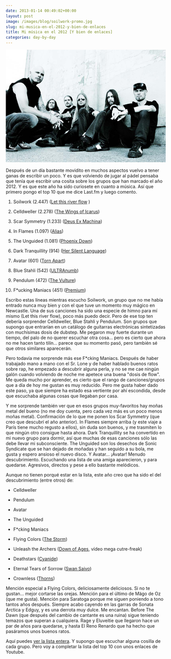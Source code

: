 ```yaml
---
date: 2013-01-14 00:49:02+00:00
layout: post
image: /images/blog/soilwork-promo.jpg
slug: mi-musica-en-el-2012-y-bien-de-enlaces
title: Mi música en el 2012 [Y bien de enlaces]
categories: day-by-day
---
```


[![](/images/blog/soilwork-promo.jpg)](/images/blog/soilwork-promo.jpg)

Después de un día bastante movidito en muchos aspectos vuelvo a tener ganas de escribir un poco. Y es que volviendo de jugar al pádel pensaba que tenía que escribir una cosita sobre los grupos que han marcado el año 2012. Y es que este año ha sido curiosete en cuanto a música. Así que primero pongo el top 10 que me dice Last.fm y luego comento.



	
  1. Soilwork (2.447) ([Let this river flow](http://youtu.be/JRd5OJ2p3pw) )

	
  2. Celldweller (2.278) ([The Wings of Icarus](http://youtu.be/-PtplT2W9PU))

	
  3. Scar Symmetry (1.233) ([Deus Ex Machina](http://youtu.be/285I28aOICE))

	
  4. In Flames (1.097) ([Alias](http://youtu.be/eLjSzwFa4QI))

	
  5. The Unguided (1.081) ([Phoenix Down](http://youtu.be/yv8xz7I2Wb4))

	
  6. Dark Tranquillity (914) ([Her Silent Language](http://youtu.be/6EbY8hskTtg))

	
  7. Avatar (601) ([Torn Apart](http://youtu.be/IdGKryEB_V8))

	
  8. Blue Stahli (542) ([ULTRAnumb](http://youtu.be/dJtYOXN7ye0))

	
  9. Pendulum (472) ([The Vulture](http://youtu.be/o-CCHgfcyhk))

	
  10. F*ucking Maniacs (451) ([Premium](http://youtu.be/vup7-Uo7bvU))


Escribo estas líneas mientras escucho Soilwork, un grupo que no me había entrado nunca muy bien y con el que tuve un momento muy mágico en Newcastle. Una de sus canciones ha sido una especie de himno para mí mismo (Let this river flow), poco más puedo decir. Pero de ese top ten debería sorprender Celldweller, Blue Stahli y Pendulum. Son grupos que supongo que entrarían en un catálogo de guitarras electrónicas sintetizadas con muchísimas dosis de dubstep. Me pegaron muy fuerte durante un tiempo, del palo de no querer escuchar otra cosa... pero es cierto que ahora no me hacen tanto tilín... parece que su momento pasó, pero también sé que otros similares aparecerán.

Pero todavía me sorprende más ese F*cking Maniacs. Después de haber trabajado mano a mano con el Sr. Lone y de haber hablado buenos ratos sobre rap, he empezado a descubrir alguna perla, y no se me cae ningún galón cuando volviendo de noche me apetece una buena "dosis de flow". Me queda mucho por aprender, es cierto que el rango de canciones/grupos que a día de hoy me gustan es muy reducido. Pero me gusta haber dado este paso, ya que siempre ha estado esa vertiente por ahí escondida, desde que escuchaba algunas cosas que llegaban por casa.

Y me sorprende también ver que en esos grupos muy-favoritos hay moñas metal del bueno (no me doy cuenta, pero cada vez más es un poco menos moñas metal). Confirmación de lo que me ponen los Scar Symmetry (que creo que descubrí el año anterior). In Flames siempre arriba (y este viaje a París tiene mucho regusto a ellos), sin duda son buenos, y me trasmiten lo que ningún otro consigue hasta ahora. Dark Tranquillity se ha convertido en mi nuevo grupo para dormir, así que muchas de esas canciones sólo las debe llevar mi subconsciente. The Unguided son los desechos de Sonic Syndicate que se han dejado de moñadas y han seguido a su bola, me gusta y espero ansioso el nuevo disco. Y Avatar... ¡Avatar! Menudo descubrimiento. Escuchando una lista de una amiga aparecieron, y para quedarse. Agresivos, directos y pese a ello bastante melódicos.


Aunque no tienen porqué estar en la lista, este año creo que ha sido el del descubrimiento (entre otros) de:








	
  * Celldweller

	
  * Pendulum

	
  * Avatar

	
  * The Unguided

	
  * F*cking Maniacs

	
  * Flying Colors ([The Storm](http://youtu.be/lfnXsgE7l0I))

	
  * Unleash the Archers ([Down of Ages](http://youtu.be/yK61le0_oEo), vídeo mega cutre-freak)

	
  * Deathstars ([Cyanide](http://youtu.be/LoSU7jV_W6Q))

	
  * Eternal Tears of Sorrow ([Swan Saivo](http://youtu.be/leXpn9_pi8A))

	
  * Crownless ([Thorns](http://youtu.be/RBUICGgyZOU))


Mención especial a Flying Colors, deliciosamente deliciosos. Si no te gustan... mejor cortarse las orejas. Mención para el último de Mägo de Oz (que me gusta). Mención para Saratoga porque me siguen poniendo a tono tantos años después. Siempre acabo cayendo en las garras de Sonata Arctica y Edguy, y es una derrota muy dulce. Me encantan. Before The Dawn (que después del cambio de cantante es una ruina) sigue teniendo temazos que superan a cualquiera. Rage y Eluveitie que llegaron hace un par de años para quedarse, y hasta El Reno Renardo que ha hecho que pasáramos unos buenos ratos.




Aquí puedes [ver la lista entera](http://www.lastfm.es/user/figarocorso/charts?rangetype=year&subtype=artists). Y supongo que escuchar alguna cosilla de cada grupo. Pero voy a completar la lista del top 10 con unos enlaces de Youtube.
